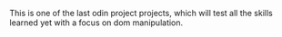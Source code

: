 This is one of the last odin project projects, which will test all the skills learned yet with a focus on dom manipulation.
